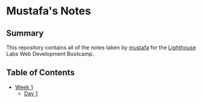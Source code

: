 # Mustafa's Notes

## Summary

This repository contains all of the notes taken by [mustafa](https://github.com/mustafa-bhm) for the [Lighthouse](https://www.lighthouselabs.ca/) Labs Web Development Bootcamp.

## Table of Contents

- [Week 1](/Week_1/)
  - [Day 1](/Week_1/Day_1/)
